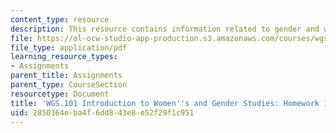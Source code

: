 ```yaml
---
content_type: resource
description: This resource contains information related to gender and work.
file: https://ol-ocw-studio-app-production.s3.amazonaws.com/courses/wgs-101-introduction-to-womens-and-gender-studies-fall-2014/2850164eba4f6dd843e8e52f29f1c951_MITWGS_101F14_Hwork14.pdf
file_type: application/pdf
learning_resource_types:
- Assignments
parent_title: Assignments
parent_type: CourseSection
resourcetype: Document
title: 'WGS.101 Introduction to Women''s and Gender Studies: Homework 14 Clothing'
uid: 2850164e-ba4f-6dd8-43e8-e52f29f1c951
---
```

